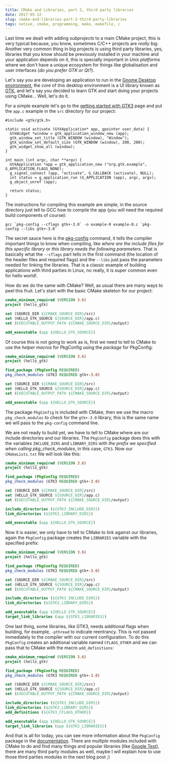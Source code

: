 ```yaml
---
title: CMake and Libraries, part 2, third party libraries
date: 2017-05-12
slug: cmake-and-libraries-part-2-third-party-libraries
tags: native, cmake, programming, make, makefile, c
---
```


Last time we dealt with adding _subprojects_ to a main CMake project, this is very typical because, you know, sometimes C/C++ projects are _really big_. Another very common thing in big projects is using third party libraries, yes, libraries that you know should be previously installed in your machine and your application depends on it, this is specially important in _Unix platforms_ where we don't have a unique ecosystem for things like globalisation and user interfaces (_do you prefer GTK or Qt?_).

Let's say you are developing an application to run in the [Gnome Desktop environment](https://www.gnome.org/), the _core_ of this desktop environment is a UI library known as [GTK](https://www.gtk.org/), and let's say you decided to learn GTK and start doing your projects using CMake... Well, let's do it.

For a simple example let's go to the [getting started with GTK3](https://developer.gnome.org/gtk3/stable/gtk-getting-started.html) page and put the `app.c` example in the `src` directory for our project:

```
#include <gtk/gtk.h>

static void activate (GtkApplication* app, gpointer user_data) {
  GtkWidget *window = gtk_application_window_new (app);
  gtk_window_set_title (GTK_WINDOW (window), "Window");
  gtk_window_set_default_size (GTK_WINDOW (window), 200, 200);
  gtk_widget_show_all (window);
}

int main (int argc, char **argv) {
  GtkApplication *app = gtk_application_new ("org.gtk.example", G_APPLICATION_FLAGS_NONE);
  g_signal_connect (app, "activate", G_CALLBACK (activate), NULL);
  int status = g_application_run (G_APPLICATION (app), argc, argv);
  g_object_unref (app);

  return status;
}
```

The instructions for compiling this example are simple, in the source directory just tell to GCC how to compile the app (you will need the required build components of course):

```
gcc `pkg-config --cflags gtk+-3.0` -o example-0 example-0.c `pkg-config --libs gtk+-3.0`
```

The secret sauce here is the [pkg-config](https://en.wikipedia.org/wiki/Pkg-config) command, it tells the compiler important things to know when compiling, like _where are the include files for this specific library_ or _this library needs the following parameters_. That is basically what the `--cflags` part tells in the first command (the location of the header files and required flags) and the `--libs` just pass the parameters needed for linking the libraries. That is a classic example of building applications with third parties in Linux, no really, it is super common even for hello world!.

How do we do the same with CMake? Well, as usual there are many ways to peel this fruit. Let's start with the basic CMake skeleton for our project:

```cmake
cmake_minimum_required (VERSION 3.6)
project (hello_gtk)

set (SOURCE_DIR ${CMAKE_SOURCE_DIR}/src)
set (HELLO_GTK_SOURCE ${SOURCE_DIR}/app.c)
set (EXECUTABLE_OUTPUT_PATH ${CMAKE_SOURCE_DIR}/output)

add_executable (app ${HELLO_GTK_SOURCE})
```

Of course this is not going to work as is, first we need to tell to CMake to use the _helper macros_ for PkgConfig using the _package_ for PkgConfig:

```cmake hl_lines="4 5"
cmake_minimum_required (VERSION 3.6)
project (hello_gtk)

find_package (PkgConfig REQUIRED)
pkg_check_modules (GTK3 REQUIRED gtk+-3.0)

set (SOURCE_DIR ${CMAKE_SOURCE_DIR}/src)
set (HELLO_GTK_SOURCE ${SOURCE_DIR}/app.c)
set (EXECUTABLE_OUTPUT_PATH ${CMAKE_SOURCE_DIR}/output)

add_executable (app ${HELLO_GTK_SOURCE})
```

The package `PkgConfig` is included with CMake, then we use the macro `pkg_check_modules` to check for the `gtk+-3.0` library, this is the same name we will pass to the `pkg-config` command line.

We are not ready to build yet, we have to tell to CMake where are our include directories and our libraries. The `PkgConfig` package does this with the variables `INCLUDE_DIRS` and `LIBRARY_DIRS` with _the prefix we specified when calling pkg_check_modules_, in this case, `GTK3`. Now our `CMakeLists.txt` file will look like this:

```cmake hl_lines="11 12"
cmake_minimum_required (VERSION 3.6)
project (hello_gtk)

find_package (PkgConfig REQUIRED)
pkg_check_modules (GTK3 REQUIRED gtk+-3.0)

set (SOURCE_DIR ${CMAKE_SOURCE_DIR}/src)
set (HELLO_GTK_SOURCE ${SOURCE_DIR}/app.c)
set (EXECUTABLE_OUTPUT_PATH ${CMAKE_SOURCE_DIR}/output)

include_directories (${GTK3_INCLUDE_DIRS})
link_directories (${GTK3_LIBRARY_DIRS})

add_executable (app ${HELLO_GTK_SOURCE})
```

Now it is easier, we only have to tell to CMake to link against our libraries, again the `PkgConfig` package creates the `LIBRARIES` variable with the specified prefix:

```cmake hl_lines="15"
cmake_minimum_required (VERSION 3.6)
project (hello_gtk)

find_package (PkgConfig REQUIRED)
pkg_check_modules (GTK3 REQUIRED gtk+-3.0)

set (SOURCE_DIR ${CMAKE_SOURCE_DIR}/src)
set (HELLO_GTK_SOURCE ${SOURCE_DIR}/app.c)
set (EXECUTABLE_OUTPUT_PATH ${CMAKE_SOURCE_DIR}/output)

include_directories (${GTK3_INCLUDE_DIRS})
link_directories (${GTK3_LIBRARY_DIRS})

add_executable (app ${HELLO_GTK_SOURCE})
target_link_libraries (app ${GTK3_LIBRARIES})
```

One last thing, some libraries, like GTK3, needs additional flags when building, for example, `-pthread` to indicate reentrancy. This is not passed immediately to the compiler with our current configuration. To do this `PkgConfig` creates an additional variable named `CFLAGS_OTHER` and we can pass that to CMake with the macro `add_definitions`:

```cmake hl_lines="13"
cmake_minimum_required (VERSION 3.6)
project (hello_gtk)

find_package (PkgConfig REQUIRED)
pkg_check_modules (GTK3 REQUIRED gtk+-3.0)

set (SOURCE_DIR ${CMAKE_SOURCE_DIR}/src)
set (HELLO_GTK_SOURCE ${SOURCE_DIR}/app.c)
set (EXECUTABLE_OUTPUT_PATH ${CMAKE_SOURCE_DIR}/output)

include_directories (${GTK3_INCLUDE_DIRS})
link_directories (${GTK3_LIBRARY_DIRS})
add_definitions (${GTK3_CFLAGS_OTHER})

add_executable (app ${HELLO_GTK_SOURCE})
target_link_libraries (app ${GTK3_LIBRARIES})
```

And that is all for today, you can see more information about the `PkgConfig` package in the [documentation](https://cmake.org/cmake/help/latest/module/FindPkgConfig.html). There are _multiple_ modules included with CMake to do and find many things and popular libraries (like [Google Test](https://cmake.org/cmake/help/latest/module/FindGTest.html)), there are many third party modules as well, maybe I will explain how to use those third parties modules in the next blog post ;)
